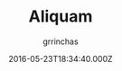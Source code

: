 ---
layout: JamstackTheme
title: Aliquam
github: https://github.com/grrinchas/aliquam
demo: https://grrinchas.github.io/
author: grrinchas
ssg: Jekyll
date: 2016-05-23T18:34:40.000Z
description: 'Jekyll theme '
stale: true
---